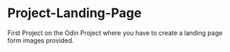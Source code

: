 # Project-Landing-Page

First Project on the Odin Project where you have to create a landing page form images provided.